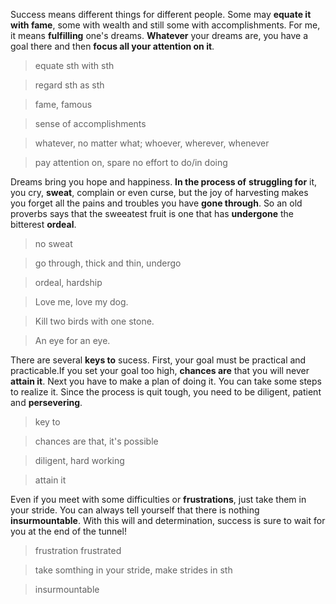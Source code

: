    Success means different things for different people. Some may **equate it with fame**, some with wealth and still some with accomplishments. For me, it means **fulfilling** one's dreams. **Whatever** your dreams are, you have a goal there and then **focus all your attention on it**.
> equate sth with sth



> regard sth as sth

> fame, famous

> sense of accomplishments

> whatever, no matter what; whoever, wherever, whenever

> pay attention on, spare no effort to do/in doing

Dreams bring you hope and happiness. **In the process of** **struggling for** it, you cry, **sweat**, complain or even curse, but the joy of harvesting makes you forget all the pains and troubles you have **gone through**. So an old proverbs says that the sweeatest fruit is one that has **undergone** the bitterest **ordeal**.

> no sweat

> go through, thick and thin, undergo

> ordeal, hardship

> Love me, love my dog.

> Kill two birds with one stone.

> An eye for an eye. 

There are several **keys to** sucess. First, your goal must be practical and practicable.If you set your goal too high, **chances are** that you will never **attain it**. Next you have to make a plan of doing it. You can take some steps to realize it. Since the process is quit tough, you need to be diligent, patient and **persevering**.

> key to

> chances are that, it's possible

> diligent, hard working

> attain it

Even if you meet with some difficulties or **frustrations**, just take them in your stride. You can always tell yourself that there is nothing **insurmountable**. With this will and determination, success is sure to wait for you at the end of the tunnel!

> frustration frustrated

> take somthing in your stride, make strides in sth

> insurmountable

